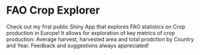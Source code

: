 # FAO Crop Explorer

Check out my first public Shiny App that explores FAO statistics on Crop production in Europe! It allows for exploration of key metrics of crop production: Average harvest, harvested area and total prodction by Country and Year. Feedback and suggestions always appreciated!

